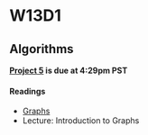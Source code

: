 # W13D1

## Algorithms

__[Project 5](./algorithms/w12d3/project5) is due at 4:29pm PST__

#### Readings
* [Graphs](./algorithms/w13d1/graphs.md)
* Lecture: Introduction to Graphs
